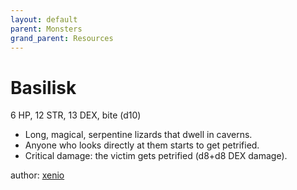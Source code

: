```yaml
---
layout: default
parent: Monsters
grand_parent: Resources
---
```


# Basilisk
6 HP, 12 STR, 13 DEX, bite (d10)  
- Long, magical, serpentine lizards that dwell in caverns.  
- Anyone who looks directly at them starts to get petrified.  
- Critical damage: the victim gets petrified (d8+d8 DEX damage).  

author: [xenio](https://xenioinabottle.blogspot.com)
